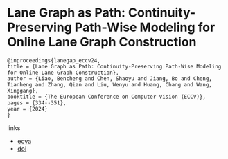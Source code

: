 # Lane Graph as Path: Continuity-Preserving Path-Wise Modeling for Online Lane Graph Construction

```
@inproceedings{lanegap_eccv24,
title = {Lane Graph as Path: Continuity-Preserving Path-Wise Modeling for Online Lane Graph Construction},
author = {Liao, Bencheng and Chen, Shaoyu and Jiang, Bo and Cheng, Tianheng and Zhang, Qian and Liu, Wenyu and Huang, Chang and Wang, Xinggang},
booktitle = {The European Conference on Computer Vision (ECCV)},
pages = {334--351},
year = {2024}
}
```

links
- [ecva](https://www.ecva.net/papers/eccv_2024/papers_ECCV/html/6068_ECCV_2024_paper.php)
- [doi](https://link.springer.com/chapter/10.1007/978-3-031-72784-9_19)

